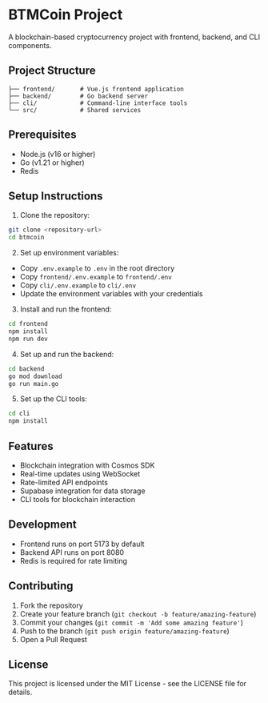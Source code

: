 # BTMCoin Project

A blockchain-based cryptocurrency project with frontend, backend, and CLI components.

## Project Structure

```
├── frontend/       # Vue.js frontend application
├── backend/        # Go backend server
├── cli/            # Command-line interface tools
└── src/            # Shared services
```

## Prerequisites

- Node.js (v16 or higher)
- Go (v1.21 or higher)
- Redis

## Setup Instructions

1. Clone the repository:
```bash
git clone <repository-url>
cd btmcoin
```

2. Set up environment variables:
- Copy `.env.example` to `.env` in the root directory
- Copy `frontend/.env.example` to `frontend/.env`
- Copy `cli/.env.example` to `cli/.env`
- Update the environment variables with your credentials

3. Install and run the frontend:
```bash
cd frontend
npm install
npm run dev
```

4. Set up and run the backend:
```bash
cd backend
go mod download
go run main.go
```

5. Set up the CLI tools:
```bash
cd cli
npm install
```

## Features

- Blockchain integration with Cosmos SDK
- Real-time updates using WebSocket
- Rate-limited API endpoints
- Supabase integration for data storage
- CLI tools for blockchain interaction

## Development

- Frontend runs on port 5173 by default
- Backend API runs on port 8080
- Redis is required for rate limiting

## Contributing

1. Fork the repository
2. Create your feature branch (`git checkout -b feature/amazing-feature`)
3. Commit your changes (`git commit -m 'Add some amazing feature'`)
4. Push to the branch (`git push origin feature/amazing-feature`)
5. Open a Pull Request

## License

This project is licensed under the MIT License - see the LICENSE file for details.
